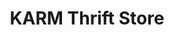 ---
title: "KARM Thrift Store"
url: /oak-ridge/karm-thrift-store-south-illinois-avenue/
shop: charity
---